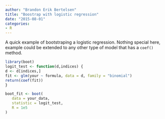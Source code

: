 ```yaml
---
author: "Brandon Erik Bertelsen"
title: "Boostrap with logistic regression"
date: "2015-08-01"
categories:
- R
---
```


A quick example of bootstraping a logistic regression. Nothing special here, example could be extended to any other type of model that has a `coef()` method.

```R
library(boot)  
logit_test <- function(d,indices) {  
d <- d[indices,]  
fit <- glm(your ~ formula, data = d, family = "binomial")  
return(coef(fit))  
}

boot_fit <- boot(  
   data = your_data, 
   statistic = logit_test, 
   R = 1e5
) 
```